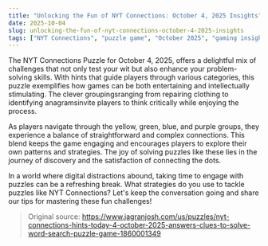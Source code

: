 ```yaml
---
title: "Unlocking the Fun of NYT Connections: October 4, 2025 Insights"
date: 2025-10-04
slug: unlocking-the-fun-of-nyt-connections-october-4-2025-insights
tags: ["NYT Connections", "puzzle game", "October 2025", "gaming insights"]
---
```


The NYT Connections Puzzle for October 4, 2025, offers a delightful mix of challenges that not only test your wit but also enhance your problem-solving skills. With hints that guide players through various categories, this puzzle exemplifies how games can be both entertaining and intellectually stimulating. The clever groupingsranging from repairing clothing to identifying anagramsinvite players to think critically while enjoying the process.

As players navigate through the yellow, green, blue, and purple groups, they experience a balance of straightforward and complex connections. This blend keeps the game engaging and encourages players to explore their own patterns and strategies. The joy of solving puzzles like these lies in the journey of discovery and the satisfaction of connecting the dots.

In a world where digital distractions abound, taking time to engage with puzzles can be a refreshing break. What strategies do you use to tackle puzzles like NYT Connections? Let's keep the conversation going and share our tips for mastering these fun challenges!
> Original source: https://www.jagranjosh.com/us/puzzles/nyt-connections-hints-today-4-october-2025-answers-clues-to-solve-word-search-puzzle-game-1860001349